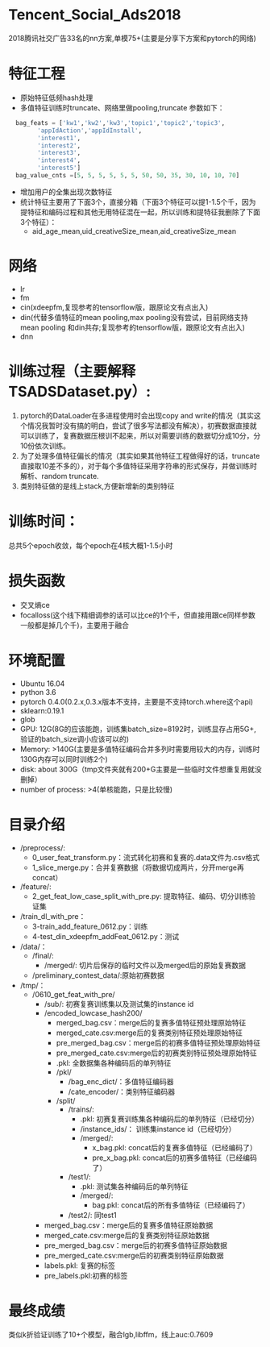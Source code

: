 # Tencent_Social_Ads2018
2018腾讯社交广告33名的nn方案,单模75+(主要是分享下方案和pytorch的网络)
# 特征工程
- 原始特征低频hash处理
- 多值特征训练时truncate、网络里做pooling,truncate 参数如下：
```python
  bag_feats = ['kw1','kw2','kw3','topic1','topic2','topic3',
        'appIdAction','appIdInstall',
        'interest1',
        'interest2',
        'interest3',
        'interest4',
        'interest5']
  bag_value_cnts =[5, 5, 5, 5, 5, 5, 50, 50, 35, 30, 10, 10, 70]
 ```
- 增加用户的全集出现次数特征
- 统计特征主要用了下面3个，直接分箱（下面3个特征可以提1-1.5个千，因为提特征和编码过程和其他无用特征混在一起，所以训练和提特征我删除了下面3个特征）：
    - aid_age_mean,uid_creativeSize_mean,aid_creativeSize_mean
# 网络
- lr
- fm
- cin(xdeepfm,复现参考的tensorflow版，跟原论文有点出入)
- din(代替多值特征的mean pooling,max pooling没有尝试，目前网络支持mean pooling 和din共存;复现参考的tensorflow版，跟原论文有点出入)
- dnn
# 训练过程（主要解释TSADSDataset.py）:
  1. pytorch的DataLoader在多进程使用时会出现copy and write的情况（其实这个情况我暂时没有搞的明白，尝试了很多写法都没有解决），初赛数据直接就可以训练了，复赛数据压根训不起来，所以对需要训练的数据切分成10分，分10份依次训练。
  1. 为了处理多值特征偏长的情况（其实如果其他特征工程做得好的话，truncate直接取10差不多的），对于每个多值特征采用字符串的形式保存，并做训练时解析、random truncate.
  1. 类别特征做的是线上stack,方便新增新的类别特征
# 训练时间：
  总共5个epoch收敛，每个epoch在4核大概1-1.5小时
# 损失函数
- 交叉熵ce
- focalloss(这个线下精细调参的话可以比ce的1个千，但直接用跟ce同样参数一般都是掉几个千)，主要用于融合
# 环境配置
- Ubuntu 16.04
- python 3.6
- pytorch 0.4.0(0.2.x,0.3.x版本不支持，主要是不支持torch.where这个api)
- sklearn:0.19.1
- glob
- GPU:  12G(8G的应该能跑，训练集batch_size=8192时，训练显存占用5G+,验证的batch_size调小应该可以的)
- Memory: >140G(主要是多值特征编码合并多列时需要用较大的内存，训练时130G内存可以同时训练2个)
- disk: about 300G（tmp文件夹就有200+G主要是一些临时文件想重复用就没删掉）
- number of process: >4(单核能跑，只是比较慢)
# 目录介绍
- /preprocess/:     
   - 0_user_feat_transform.py：流式转化初赛和复赛的.data文件为.csv格式
   - 1_slice_merge.py：合并复赛数据（将数据切成两片，分开merge再concat）
- /feature/:
   - 2_get_feat_low_case_split_with_pre.py: 提取特征、编码、切分训练验证集
- /train_dl_with_pre：
  - 3-train_add_feature_0612.py：训练
  - 4-test_din_xdeepfm_addFeat_0612.py：测试
- /data/：
  - /final/:
    - /merged/: 切片后保存的临时文件以及merged后的原始复赛数据
  - /preliminary_contest_data/:原始初赛数据
- /tmp/：
  - /0610_get_feat_with_pre/
    - /sub/:   初赛复赛训练集以及测试集的instance id
    - /encoded_lowcase_hash200/
      - merged_bag.csv：merge后的复赛多值特征预处理原始特征
      - merged_cate.csv:merge后的复赛类别特征预处理原始特征
      - pre_merged_bag.csv：merge后的初赛多值特征预处理原始特征
      - pre_merged_cate.csv:merge后的初赛类别特征预处理原始特征
      - .pkl: 全数据集各种编码后的单列特征
      - /pkl/
        - /bag_enc_dict/：多值特征编码器
        - /cate_encoder/：类别特征编码器
      - /split/
        - /trains/:
          - .pkl:  初赛复赛训练集各种编码后的单列特征（已经切分）
          - /instance_ids/： 训练集instance id（已经切分）
          - /merged/:
            - x_bag.pkl: concat后的复赛多值特征（已经编码了）
            - pre_x_bag.pkl: concat后的初赛多值特征（已经编码了）
        - /test1/:
          - .pkl:  测试集各种编码后的单列特征
          - /merged/:
            - bag.pkl: concat后的所有多值特征（已经编码了）
        - /test2/: 同test1
    - merged_bag.csv：merge后的复赛多值特征原始数据
    - merged_cate.csv:merge后的复赛类别特征原始数据
    - pre_merged_bag.csv：merge后的初赛多值特征原始数据
    - pre_merged_cate.csv:merge后的初赛类别特征原始数据
    - labels.pkl: 复赛的标签
    - pre_labels.pkl:初赛的标签
# 最终成绩
类似k折验证训练了10+个模型，融合lgb,libffm，线上auc:0.7609

